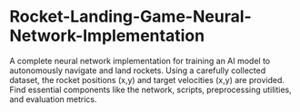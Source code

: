 # Rocket-Landing-Game-Neural-Network-Implementation
A complete neural network implementation for training an AI model to autonomously navigate and land rockets. Using a carefully collected dataset, the rocket positions (x,y) and target velocities (x,y) are provided. Find essential components like the network, scripts, preprocessing utilities, and evaluation metrics.
